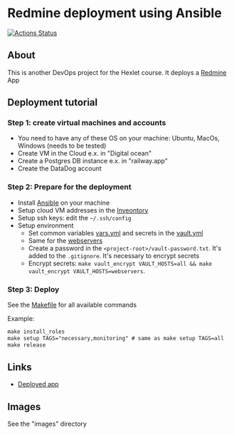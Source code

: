 # Redmine deployment using Ansible

[![Actions Status](https://github.com/pochka15/devops-for-programmers-project-76/workflows/hexlet-check/badge.svg)](https://github.com/pochka15/devops-for-programmers-project-76/actions)

## About

This is another DevOps project for the Hexlet course. It deploys a [Redmine](https://hub.docker.com/_/redmine) App

## Deployment tutorial

### Step 1: create virtual machines and accounts

- You need to have any of these OS on your machine: Ubuntu, MacOs, Windows (needs to be tested)
- Create VM in the Cloud e.x. in "Digital ocean"
- Create a Postgres DB instance e.x. in "railway.app"
- Create the DataDog account

### Step 2: Prepare for the deployment

- Install [Ansible](https://docs.ansible.com/ansible/latest/installation_guide/intro_installation.html) on your machine
- Setup cloud VM addresses in the [Inveontory](./inventory.yml)
- Setup ssh keys: edit the `~/.ssh/config`
- Setup environment
  - Set common variables [vars.yml](./group_vars/all/vars.yml) and secrets in the [vault.yml](./group_vars/all/vault.yml)
  - Same for the [webservers](./group_vars/webservers)
  - Create a password in the `<project-root>/vault-password.txt`. It's added to the `.gitignore`. It's necessary to encrypt secrets
  - Encrypt secrets: `make vault_encrypt VAULT_HOSTS=all && make vault_encrypt VAULT_HOSTS=webservers`.

### Step 3: Deploy
  
See the [Makefile](./Makefile) for all available commands

Example:

```txt
make install_roles
make setup TAGS="necessary,monitoring" # same as make setup TAGS=all
make release
```

## Links

- [Deployed app](https://pochka15.click/)

## Images

See the "images" directory